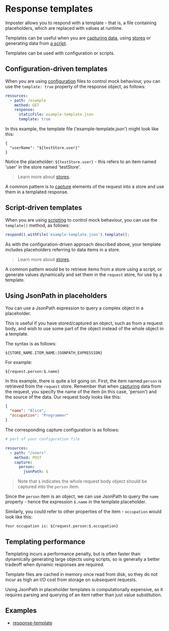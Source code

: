 # Response templates

Imposter allows you to respond with a template - that is, a file containing placeholders, which are replaced with values at runtime.

Templates can be useful when you are [capturing data](./data_capture.md), using [stores](./stores.md) or generating data from [a script](./scripting.md).

Templates can be used with configuration or scripts.

## Configuration-driven templates

When you are using [configuration](./configuration.md) files to control mock behaviour, you can use the `template: true` property of the response object, as follows:

```yaml
resources:
  - path: /example
    method: GET
    response:
      staticFile: example-template.json
      template: true
```

In this example, the template file ('example-template.json') might look like this:

```
{
  "userName": "${testStore.user}"
}
```

Notice the placeholder: `${testStore.user}` - this refers to an item named 'user' in the store named 'testStore'.

> Learn more about [stores](./stores.md).

A common pattern is to [capture](./data_capture.md) elements of the request into a store and use them in a templated response.

## Script-driven templates

When you are using [scripting](./scripting.md) to control mock behaviour, you can use the `template()` method, as follows:

```js
respond().withFile('example-template.json').template();
```

As with the configuration-driven approach described above, your template includes placeholders referring to data items in a store.

> Learn more about [stores](./stores.md).

A common pattern would be to retrieve items from a store using a script, or generate values dynamically and set them in the `request` store, for use by a template.

## Using JsonPath in placeholders

You can use a JsonPath expression to query a complex object in a placeholder.

This is useful if you have stored/captured an object, such as from a request body, and wish to use some part of the object instead of the whole object in a template.

The syntax is as follows:

```
${STORE_NAME.ITEM_NAME:JSONPATH_EXPRESSION}
```

For example:

```
${request.person:$.name}
```

In this example, there is quite a lot going on. First, the item named `person` is retrieved from the `request` store. Remember that when [capturing](./data_capture.md) data from the request, you specify the name of the item (in this case, 'person') and the source of the data. Our request body looks like this:

```json
{
  "name": "Alice",
  "occupation": "Programmer"
}
```

The corresponding capture configuration is as follows:

```yaml
# part of your configuration file

resources:
  - path: "/users"
    method: POST
    capture:
      person:
        jsonPath: $
```

> Note that `$` indicates the whole request body object should be captured into the `person` item.

Since the `person` item is an object, we can use JsonPath to query the `name` property - hence the expression `$.name` in the template placeholder.

Similarly, you could refer to other properties of the item - `occupation` would look like this:

```
Your occupation is: ${request.person:$.occupation}
```

## Templating performance

Templating incurs a performance penalty, but is often faster than dynamically generating large objects using scripts, so is generally a better tradeoff when dynamic responses are required.

Template files are cached in memory once read from disk, so they do not incur as high an I/O cost from storage on subsequent requests.

Using JsonPath in placeholder templates is computationally expensive, as it requires parsing and querying of an item rather than just value substitution.

## Examples

- [response-template](https://github.com/outofcoffee/imposter/blob/main/docs/examples/rest/response-template)
